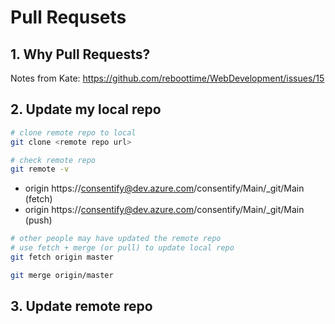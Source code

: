 # Pull Requsets

## 1. Why Pull Requests?

Notes from Kate: https://github.com/reboottime/WebDevelopment/issues/15

## 2. Update my local repo
  
  ```bash
  # clone remote repo to local
  git clone <remote repo url>
  ```

  ```bash
  # check remote repo
  git remote -v
  ```
  
  - origin  https://consentify@dev.azure.com/consentify/Main/_git/Main (fetch)
  - origin  https://consentify@dev.azure.com/consentify/Main/_git/Main (push)


  ```bash
  # other people may have updated the remote repo
  # use fetch + merge (or pull) to update local repo
  git fetch origin master

  git merge origin/master
  ```



## 3. Update remote repo